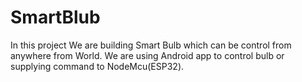 # SmartBlub
In this project We are building Smart Bulb which can be control from anywhere from World. We are using Android app to control bulb or supplying command to NodeMcu(ESP32).
